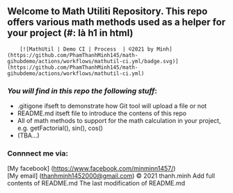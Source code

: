 
  
## Welcome to Math Utiliti Repository. This repo offers various math methods used as a helper for your project (#: là h1 in html)
        [![MathUtil | Demo CI | Process  | ©2021 by Minh](https://github.com/PhamThanhMinh145/math-gihubdemo/actions/workflows/mathutil-ci.yml/badge.svg)](https://github.com/PhamThanhMinh145/math-gihubdemo/actions/workflows/mathutil-ci.yml)
### _You will find in this repo the following stuff_:

* .gitigone ifseft to demonstrate how Git tool will upload a file or not
* README.md itseft file to introduce the contens of this repo
* All of math methods to support for the math calculation in your project, e.g. getFactorial(), sin(), cos()
* (TBA...)

### Connnect me via:
[My facebook] (https://www.facebook.com/minminn1457/)  
[My email] (thanhminh1452000@gmail.com)
© 2021 thanh.minh  Add full contents of README.md  The last modification of README.md
